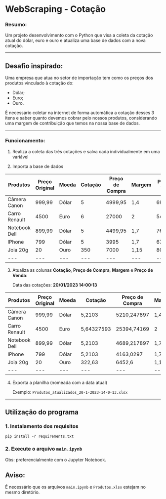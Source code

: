 # WebScraping - Cotação

### Resumo:
Um projeto desenvolvimento com o Python que visa a coleta da cotação atual do dólar, euro e ouro e atualiza uma base de dados com a nova cotação.

---

## Desafio inspirado:

Uma empresa que atua no setor de importação tem como os preços dos produtos vinculado à cotação do:
- Dólar;
- Euro;
- Ouro.

É necessário coletar na internet de forma automática a cotação desses 3 itens e saber quanto devemos cobrar pelo nossos produtos, considerando uma margem de contribuição que temos na nossa base de dados.

---

### Funcionamento:

1. Realiza a coleta das três cotações e salva cada individualmente em uma variável

2. Importa a base de dados

 Produtos | Preço Original | Moeda | Cotação | Preço de Compra | Margem | Preço de Venda
  --- | --- | --- | --- | --- | ---| ---
 Câmera Canon | 999,99 | Dólar | 5 | 4999,95 | 1,4 | 6999,93
 Carro Renault | 4500 | Euro | 6 | 27000 | 2 | 54000
Notebook Dell | 899,99 | Dólar | 5 | 4499,95 | 1,7 | 7649,915
IPhone | 799 | Dólar | 5 | 3995 | 1,7 | 6791,5
Joia 20g | 20 | Ouro | 350 | 7000 | 1,15 | 8050
  --- | --- | --- | --- | --- | ---| ---


3. Atualiza as colunas **Cotação**, **Preço de Compra**, **Margem** e **Preço de Venda**:

    Data das cotações: **20/01/2023 14:00:13**

Produtos | Preço Original | Moeda | Cotação | Preço de Compra | Margem | Preço de Venda
  --- | --- | --- | --- | --- | ---| ---
Câmera Canon | 999,99 | Dólar | 5,2103 | 5210,247897 | 1,4 | 7294,347056
Carro Renault | 4500 | Euro | 5,64327593 | 25394,74169 | 2 | 50789,48337
Notebook Dell | 899,99 | Dólar | 5,2103 | 4689,217897 | 1,7 | 7971,670425
IPhone | 799 | Dólar | 5,2103 | 4163,0297 | 1,7 | 7077,15049
Joia 20g | 20 | Ouro | 322,63 | 6452,6 | 1,15 | 7420,49
--- | --- | --- | --- | --- | ---| ---

4. Exporta a planilha (nomeada com a data atual)

    Exemplo: `Produtos_atualizados_20-1-2023-14-0-13.xlsx`

---

## Utilização do programa

### 1. Instalamento dos requisitos

```
pip install -r requirements.txt
```

### 2. Execute o arquivo `main.ipynb`
Obs: preferencialmente com o Jupyter Notebook.


## Aviso:

É necessário que os arquivos `main.ipynb` e `Produtos.xlsx` estejam no mesmo diretório.

